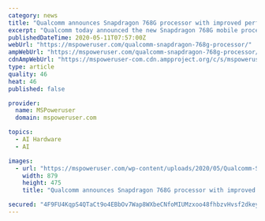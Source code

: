 ```yaml
---
category: news
title: "Qualcomm announces Snapdragon 768G processor with improved performance and updateable GPU drivers"
excerpt: "Qualcomm today announced the new Snapdragon 768G mobile processor, the successor to the popular mid-range Snapdragon 765G processor. This new Snapdragon 768G offers better performance, updateable GPU drivers,"
publishedDateTime: 2020-05-11T07:57:00Z
webUrl: "https://mspoweruser.com/qualcomm-snapdragon-768g-processor/"
ampWebUrl: "https://mspoweruser.com/qualcomm-snapdragon-768g-processor/amp/"
cdnAmpWebUrl: "https://mspoweruser-com.cdn.ampproject.org/c/s/mspoweruser.com/qualcomm-snapdragon-768g-processor/amp/"
type: article
quality: 46
heat: 46
published: false

provider:
  name: MSPoweruser
  domain: mspoweruser.com

topics:
  - AI Hardware
  - AI

images:
  - url: "https://mspoweruser.com/wp-content/uploads/2020/05/Qualcomm-Snapdragon-768G.jpg"
    width: 879
    height: 475
    title: "Qualcomm announces Snapdragon 768G processor with improved performance and updateable GPU drivers"

secured: "4F9FU4KqpS4QTaCt9o4EBbOv7Wap8WXbeCNfoMIUMzxoo48fhbzvHvsf2dkeyzkZ66AfjzVI5mA1b8kAui/AuIcyJQokHZjTrHhGsiXvFqYTQVdotGO20Drj3kjoKx5j9YOnVrJt7cdmUPfDYAPu0MxB95PSU5NIk0VXeilPDNpdkl/F9Gdmj7BEGXngJYxh7NClBC8V3TC40Gy7rcDEgzZI0Um/UP3JgmAIIna+lJdi2NCznNz3O+xoOzLMTiC7QhCnMTccAG707iqNFzGBTo8bdJEQH1qScIliShhQ7lSkaqKohtF/oY8XZ3C/b1ll;A6KVFyqA+hK4wBAWBdps5Q=="
---
```


